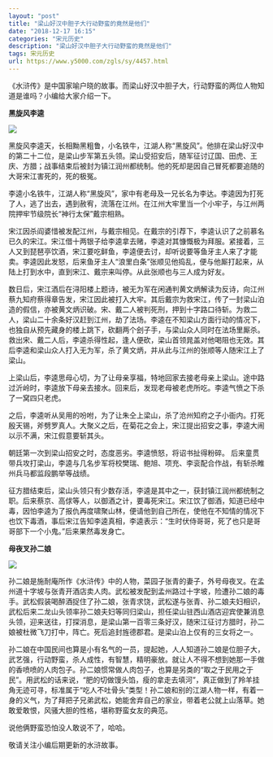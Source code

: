 ```yaml
---
layout: "post"
title: "梁山好汉中胆子大行动野蛮的竟然是他们"
date: "2018-12-17 16:15"
categories: "宋元历史"
description: "梁山好汉中胆子大行动野蛮的竟然是他们"
tags: 宋元历史
url: https://www.y5000.com/zgls/sy/4457.html
---
```






《水浒传》是中国家喻户晓的故事。而梁山好汉中胆子大，行动野蛮的两位人物知道是谁吗？小编给大家介绍一下。

**黑旋风李逵**

![](https://img.y5000.com/uploads/allimg/161103/8-16110309153M95.jpg)

黑旋风李逵天，长相黝黑粗鲁，小名铁牛，江湖人称“黑旋风”。他排在梁山好汉中的第二十二位，是梁山步军第五头领。梁山受招安后，随军征讨辽国、田虎、王庆、方腊；战事结束后被封为镇江润州都统制。他的死却是因自己冒死都要追随的大哥宋江害死的，死的极冤。

李逵小名铁牛，江湖人称“黑旋风”，家中有老母及一兄长名为李达。李逵因为打死了人，逃了出去，遇到赦宥，流落在江州。在江州大牢里当一个小牢子，与江州两院押牢节级院长“神行太保”戴宗相熟。

宋江因杀阎婆惜被发配江州，与戴宗相见。在戴宗的引荐下，李逵认识了之前慕名已久的宋江。宋江借十两银子给李逵拿去赌，李逵对其慷慨极为拜服。紧接着，三人又到琵琶亭饮酒，宋江要吃鲜鱼，李逵便去讨，却听说要等鱼牙主人来了才能卖。李逵因此发怒，后来鱼牙主人“浪里白条”张顺见他捣乱，便与他厮打起来，从陆上打到水中，直到宋江、戴宗来叫停。从此张顺也与三人成为好友。

数日后，宋江酒后在浔阳楼上题诗，被无为军在闲通判黄文炳解读为反诗，向江州蔡九知府蔡得章告发，宋江因此被打入大牢。其后戴宗为救宋江，传了一封梁山泊造的假信，亦被黄文炳识破。宋、戴二人被判死刑，押到十字路口待斩。为救二人，梁山二十余条好汉赶到江州，劫了法场。李逵在不知梁山方面行动的情况下，也独自从预先藏身的楼上跳下，砍翻两个刽子手，与梁山众人同时在法场里厮杀。救出宋、戴二人后，李逵杀得性起，逢人便砍，梁山首领晁盖对他喝阻也无效。其后李逵和梁山众人打入无为军，杀了黄文炳，并从此与江州的张顺等人随宋江上了梁山。

上梁山后，李逵思母心切，为了让母亲享福，特地回家去接老母亲上梁山。途中路过沂岭时，李逵放下母亲去接水。回来后，发现老母被老虎所吃。李逵气愤之下杀了一窝四只老虎。

之后，李逵听从吴用的吩咐，为了让朱仝上梁山，杀了沧州知府之子小衙内。打死殷天锡，斧劈罗真人。大聚义之后，在菊花之会上，宋江提出招安之事，李逵大闹以示不满，宋江假意要斩其头。

朝廷第一次到梁山招安之时，态度恶劣。李逵愤怒，将诏书扯得粉碎。
后来童贯带兵攻打梁山，李逵与几名步军将校樊瑞、鲍旭、项充、李衮配合作战，有斩杀睢州兵马都监段鹏举等战绩。

征方腊结束后，梁山头领只有少数存活，李逵是其中之一，获封镇江润州都统制之职。后来蔡京、高俅等人，以御酒之计，要毒死宋江。宋江饮了御酒，知道已经中毒，因怕李逵为了报仇再度啸聚山林，便请他到自己所在，使他在不知情的情况下也饮下毒酒，事后宋江告知李逵真相，李逵表示：“生时伏侍哥哥，死了也只是哥哥部下一个小鬼。”后来果然毒发身亡。

**母夜叉孙二娘**

![](https://img.y5000.com/uploads/allimg/161103/8-161103091546496.jpg)

孙二娘是施耐庵所作《水浒传》中的人物，菜园子张青的妻子，外号母夜叉。在孟州道十字坡与张青开酒店卖人肉。武松被发配到孟州路过十字坡，险遭孙二娘的毒手。武松假装喝醉酒捉住了孙二娘，张青求饶，武松遂与张青、孙二娘夫妇相识，武松后来二龙山头领率孙二娘夫妇等同归梁山，担任梁山驻西山酒店迎宾使兼消息头领，迎来送往，打探消息，是梁山第一百零三条好汉，随宋江征讨方腊时，孙二娘被杜微飞刀打中，阵亡。死后追封旌德郡君。是梁山泊上仅有的三女将之一。

孙二娘在中国民间也算是小有名气的一员，提起她，人人知道孙二娘是位胆子大，武艺强，行动野蛮，杀人成性，有智慧，精明豪放。就让人不得不想到她那一手做的香喷喷的人肉包子。孙二娘惯常做人肉包子，也算是另类的“取之于民用之于民”。用武松的话来说，“肥的切做馒头馅，瘦的拿走去填河”，真正做到了羚羊挂角无迹可寻，标准属于“吃人不吐骨头”类型！孙二娘和别的江湖人物一样，有着一身的义气，为了拜把子兄弟武松，她能舍弃自己的家业，带着老公就上山落草。她敢爱敢恨，风骚大胆的性格，堪称野蛮女友的典范。

说他俩野蛮恐怕没人敢说不了，哈哈。

敬请关注小编后期更新的水浒故事。
